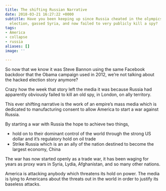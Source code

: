 ```yaml
---
title: The shifting Russian Narrative
date: 2018-03-21 16:27:22 +0000
subtitle: Have you been keeping up since Russia cheated in the olympics, hacked the
  election, gassed Syria, and now failed to very publicly kill a spy?
tags:
- America
- collapse
- russia
aliases: []
image: ''

---
```

So now that we know it was Steve Bannon using the same Facebook backdoor that the Obama campaign used in 2012, we’re not talking about the hacked election story anymore?

Crazy how the week that story left the media it was because Russia had apparently obviously failed to kill an old spy, in London, on ally territory. 

This ever shifting narrative is the work of an empire’s mass media which is dedicated to manufacturing consent to allow America to start a war against Russia. 

By starting a war with Russia the hope to achieve two things, 

* hold on to their dominant control of the world through the strong US dollar and it’s regulatory hold on oil trade
* Strike Russia which is an an ally of the nation destined to become the largest economy, China

The war has now started openly as a trade war, it has been waging for years as proxy wars in Syria, Lydia, Afghanistan, and so many other nations. 

America is attacking anybody which threatens its hold on power. The media is lying to Americans about the threats out in the world in order to justify its baseless attacks. 
